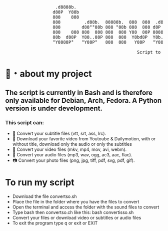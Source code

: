 <pre>    
                   .d8888b.                                              888    d8b                            
                  d88P  Y88b                                             888    Y8P                            
                  888    888                                             888                                   
                  888         .d88b.  88888b.  888  888  .d88b.  888d888 888888 888 .d8888b  .d8888b   .d88b.   
                  888        d88°°88b 888 °88b 888  888 d8P  Y8b 888P°   888    888 88K      88K      d88°°88b  
                  888    888 888  888 888  888 Y88  88P 88888888 888     888    888 °Y8888b. °Y8888b. 888  888  
                  88b  d88P  Y88..88P 888  888  Y8bd8P  Y8b.     888     Y88b.  888      X88      X88 Y88..88P  
                  °Y8888P°   °Y88P°   888  888   Y88P   °Y8888  888      °Y888 888  88888P° °88888P°   °Y88P°  
                  
                                                  Script to convert files
</pre>

# 📃・about my project
## The script is currently in Bash and is therefore only available for Debian, Arch, Fedora. A Python version is under development.
### This script can:
- 🧾 Convert your subtitle files (vtt, srt, ass, lrc). 
- 🎥 Download your favorite video from Youtoube & Dailymotion, with or without title, download only the audio or only the subtitles
- 📼 Convert your video files (mkv, mp4, mov, avi, webm). 
- 🎵 Convert your audio files (mp3, wav, ogg, ac3, aac, flac).
- 📷 Convert your photo files (png, jpg, tiff, pdf, svg, pdf, gif).
# To run my script
- Download the file convertso.sh 
- Place the file in the folder where you have the files to convert
- Open the terminal and access the folder with the sound files to convert
- Type bash then convertso.ch like this: bash convertisso.sh
- Convert your files or download video or subtitles or audio files
- To exit the program type q or exit or EXIT

